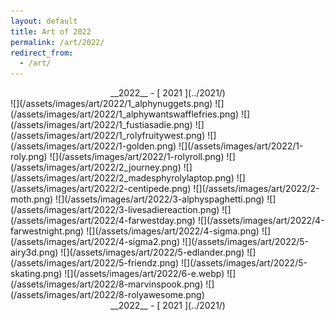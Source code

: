 ```yaml
---
layout: default
title: Art of 2022
permalink: /art/2022/
redirect_from:
  - /art/
---
```

<style>
#gallery > p{
display: grid;
grid-template-columns: 1fr 1fr 1fr;
gap: 10px;
place-items:center
}
#gallery img{
width:100%;
border:1px solid;
vertical-align:middle;
}
</style>
<div markdown=1 style="text-align:center">
__2022__ - [ 2021 ](../2021/)
</div>
<div markdown=1 id="gallery">
![](/assets/images/art/2022/1_alphynuggets.png)
![](/assets/images/art/2022/1_alphywantswafflefries.png)
![](/assets/images/art/2022/1_fustiasadie.png)
![](/assets/images/art/2022/1_rolyfruitywest.png)
![](/assets/images/art/2022/1-golden.png)
![](/assets/images/art/2022/1-roly.png)
![](/assets/images/art/2022/1-rolyroll.png)
![](/assets/images/art/2022/2_journey.png)
![](/assets/images/art/2022/2_madesphyrolylaptop.png)
![](/assets/images/art/2022/2-centipede.png)
![](/assets/images/art/2022/2-moth.png)
![](/assets/images/art/2022/3-alphyspaghetti.png)
![](/assets/images/art/2022/3-livesadiereaction.png)
![](/assets/images/art/2022/4-farwestday.png)
![](/assets/images/art/2022/4-farwestnight.png)
![](/assets/images/art/2022/4-sigma.png)
![](/assets/images/art/2022/4-sigma2.png)
![](/assets/images/art/2022/5-airy3d.png)
![](/assets/images/art/2022/5-edlander.png)
![](/assets/images/art/2022/5-friendz.png) 
![](/assets/images/art/2022/5-skating.png)
![](/assets/images/art/2022/6-e.webp)
![](/assets/images/art/2022/8-marvinspook.png)
![](/assets/images/art/2022/8-rolyawesome.png)
</div>
<div markdown=1 style="text-align:center">
__2022__ - [ 2021 ](../2021/)
</div>